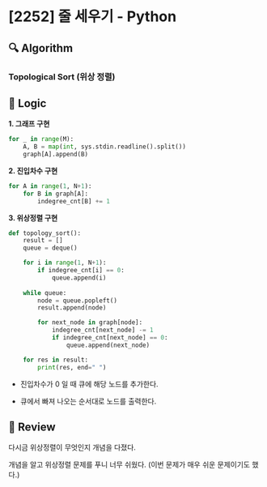 # [2252] 줄 세우기 - Python

## :mag: Algorithm

### Topological Sort (위상 정렬)

## :round_pushpin: Logic

**1. 그래프 구현**

```python
for _ in range(M):
    A, B = map(int, sys.stdin.readline().split())
    graph[A].append(B)
```

**2. 진입차수 구현**

```python
for A in range(1, N+1):
    for B in graph[A]:
        indegree_cnt[B] += 1
```

**3. 위상정렬 구현**

```python
def topology_sort():
    result = []
    queue = deque()

    for i in range(1, N+1):
        if indegree_cnt[i] == 0:
            queue.append(i)
    
    while queue:
        node = queue.popleft()
        result.append(node)

        for next_node in graph[node]:
            indegree_cnt[next_node] -= 1
            if indegree_cnt[next_node] == 0:
                queue.append(next_node)

    for res in result:
        print(res, end=" ")
```

- 진입차수가 0 일 때 큐에 해당 노드를 추가한다.

- 큐에서 빠져 나오는 순서대로 노드를 출력한다.

## :memo: Review

다시금 위상정렬이 무엇인지 개념을 다졌다.

개념을 알고 위상정렬 문제를 푸니 너무 쉬웠다. (이번 문제가 매우 쉬운 문제이기도 했다.)
